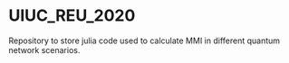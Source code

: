 # UIUC_REU_2020
Repository to store julia code used to calculate MMI in different quantum network scenarios.
